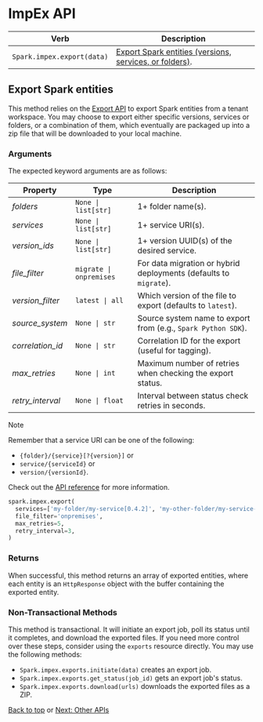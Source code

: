 <!-- markdownlint-disable-file MD024 -->

# ImpEx API

| Verb                       | Description                                                                       |
| -------------------------- | --------------------------------------------------------------------------------- |
| `Spark.impex.export(data)` | [Export Spark entities (versions, services, or folders)](#export-spark-entities). |

## Export Spark entities

This method relies on the [Export API][export-api] to export Spark entities from
a tenant workspace. You may choose to export either specific versions, services
or folders, or a combination of them, which eventually are packaged up into a zip
file that will be downloaded to your local machine.

### Arguments

The expected keyword arguments are as follows:

| Property          | Type                    | Description                                                        |
| ----------------- | ----------------------- | ------------------------------------------------------------------ |
| _folders_         | `None \| list[str]`     | 1+ folder name(s).                                                 |
| _services_        | `None \| list[str]`     | 1+ service URI(s).                                                 |
| _version\_ids_      | `None \| list[str]`     | 1+ version UUID(s) of the desired service.                         |
| _file\_filter_    | `migrate \| onpremises` | For data migration or hybrid deployments (defaults to `migrate`).  |
| _version\_filter_ | `latest \| all`         | Which version of the file to export (defaults to `latest`).        |
| _source\_system_  | `None \| str`           | Source system name to export from (e.g., `Spark Python SDK`).      |
| _correlation\_id_ | `None \| str`           | Correlation ID for the export (useful for tagging).                |
| _max\_retries_    | `None \| int`           | Maximum number of retries when checking the export status.         |
| _retry\_interval_ | `None \| float`         | Interval between status check retries in seconds.                  |

> [!NOTE]
> Remember that a service URI can be one of the following:
>
> - `{folder}/{service}[?{version}]` or
> - `service/{serviceId}` or
> - `version/{versionId}`.

Check out the [API reference](https://docs.coherent.global/spark-apis/impex-apis/export#request-body)
for more information.

```python
spark.impex.export(
  services=['my-folder/my-service[0.4.2]', 'my-other-folder/my-service-2'],
  file_filter='onpremises',
  max_retries=5,
  retry_interval=3,
)
```

### Returns

When successful, this method returns an array of exported entities, where each entity
is an `HttpResponse` object with the buffer containing the exported entity.

### Non-Transactional Methods

This method is transactional. It will initiate an export job, poll its status
until it completes, and download the exported files. If you need more control over
these steps, consider using the `exports` resource directly. You may use the following
methods:

- `Spark.impex.exports.initiate(data)` creates an export job.
- `Spark.impex.exports.get_status(job_id)` gets an export job's status.
- `Spark.impex.exports.download(urls)` downloads the exported files as a ZIP.

[Back to top](#impex-api) or [Next: Other APIs](./misc.md)

<!-- References -->

[export-api]: https://docs.coherent.global/spark-apis/impex-apis/export
